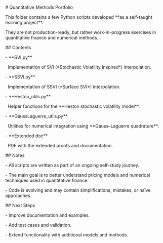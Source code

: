 \# Quantitative Methods Portfolio



This folder contains a few Python scripts developed \*\*as a self-taught learning project\*\*.

They are not production-ready, but rather work-in-progress exercises in quantitative finance and numerical methods.



\## Contents



\- \*\*SVI.py\*\*

  Implementation of SVI (\*Stochastic Volatility Inspired\*) interpolation.



\- \*\*SSVI.py\*\*

  Implementation of SSVI (\*Surface SVI\*) interpolation.



\- \*\*Heston\_utils.py\*\*

  Helper functions for the \*\*Heston stochastic volatility model\*\*.



\- \*\*GaussLaguerre\_utils.py\*\*

  Utilities for numerical integration using \*\*Gauss–Laguerre quadrature\*\*.



\- \*\*Extended doc\*\*

  PDF with the extended proofs and documentation.





\## Notes



\- All scripts are written as part of an ongoing self-study journey.

\- The main goal is to better understand pricing models and numerical techniques used in quantitative finance.

\- Code is evolving and may contain simplifications, mistakes, or naïve approaches.



\## Next Steps



\- Improve documentation and examples.

\- Add test cases and validation.

\- Extend functionality with additional models and methods.

